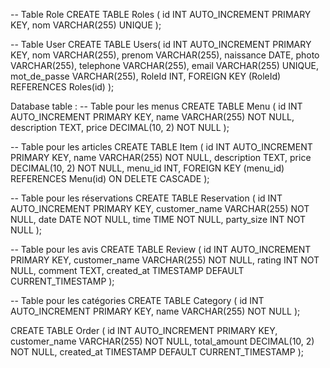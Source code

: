 -- Table Role
CREATE TABLE Roles (
    id INT AUTO_INCREMENT PRIMARY KEY,
    nom VARCHAR(255) UNIQUE
);

-- Table User
CREATE TABLE Users(
    id INT AUTO_INCREMENT PRIMARY KEY,
    nom VARCHAR(255),
    prenom VARCHAR(255),
    naissance DATE,
    photo VARCHAR(255),
    telephone VARCHAR(255),
    email VARCHAR(255) UNIQUE,
    mot_de_passe VARCHAR(255),
    RoleId INT,
    FOREIGN KEY (RoleId) REFERENCES Roles(id)
);

Database table : 
-- Table pour les menus
CREATE TABLE Menu (
    id INT AUTO_INCREMENT PRIMARY KEY,
    name VARCHAR(255) NOT NULL,
    description TEXT,
    price DECIMAL(10, 2) NOT NULL
);

-- Table pour les articles
CREATE TABLE Item (
    id INT AUTO_INCREMENT PRIMARY KEY,
    name VARCHAR(255) NOT NULL,
    description TEXT,
    price DECIMAL(10, 2) NOT NULL,
    menu_id INT,
    FOREIGN KEY (menu_id) REFERENCES Menu(id) ON DELETE CASCADE
);

-- Table pour les réservations
CREATE TABLE Reservation (
    id INT AUTO_INCREMENT PRIMARY KEY,
    customer_name VARCHAR(255) NOT NULL,
    date DATE NOT NULL,
    time TIME NOT NULL,
    party_size INT NOT NULL
);

-- Table pour les avis
CREATE TABLE Review (
    id INT AUTO_INCREMENT PRIMARY KEY,
    customer_name VARCHAR(255) NOT NULL,
    rating INT NOT NULL,
    comment TEXT,
    created_at TIMESTAMP DEFAULT CURRENT_TIMESTAMP
);

-- Table pour les catégories
CREATE TABLE Category (
    id INT AUTO_INCREMENT PRIMARY KEY,
    name VARCHAR(255) NOT NULL
);

CREATE TABLE Order (
    id INT AUTO_INCREMENT PRIMARY KEY,
    customer_name VARCHAR(255) NOT NULL,
    total_amount DECIMAL(10, 2) NOT NULL,
    created_at TIMESTAMP DEFAULT CURRENT_TIMESTAMP
);
